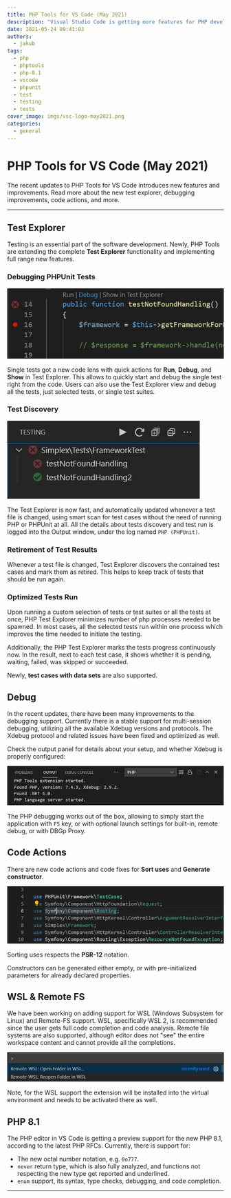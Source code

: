 ```yaml
---
title: PHP Tools for VS Code (May 2021)
description: "Visual Studio Code is getting more features for PHP development!"
date: 2021-05-24 09:41:03
authors:
  - jakub
tags:
  - php
  - phptools
  - php-8.1
  - vscode
  - phpunit
  - test
  - testing
  - tests
cover_image: imgs/vsc-logo-may2021.png
categories:
  - general
---
```


# PHP Tools for VS Code (May 2021)

The recent updates to PHP Tools for VS Code introduces new features and improvements. Read more about the new test explorer, debugging improvements, code actions, and more.

<!-- more -->

---

## Test Explorer

Testing is an essential part of the software development. Newly, PHP Tools are extending the complete **Test Explorer** functionality and implementing full range new features.

### Debugging PHPUnit Tests

![Image description](imgs/vsc-tests-codelens.png)

Single tests got a new code lens with quick actions for **Run**, **Debug**, and **Show** in Test Explorer. This allows to quickly start and debug the single test right from the code. Users can also use the Test Explorer view and debug all the tests, just selected tests, or single test suites.

### Test Discovery

![Image description](imgs/vsc-test-explorer.png)

The Test Explorer is now fast, and automatically updated whenever a test file is changed, using smart scan for test cases without the need of running PHP or PHPUnit at all. All the details about tests discovery and test run is logged into the Output window, under the log named `PHP (PHPUnit)`.

### Retirement of Test Results

Whenever a test file is changed, Test Explorer discovers the contained test cases and mark them as retired. This helps to keep track of tests that should be run again.

### Optimized Tests Run

Upon running a custom selection of tests or test suites or all the tests at once, PHP Test Explorer minimizes number of php processes needed to be spawned. In most cases, all the selected tests run within one process which improves the time needed to initiate the testing.

Additionally, the PHP Test Explorer marks the tests progress continuously now. In the result, next to each test case, it shows whether it is pending, waiting, failed, was skipped or succeeded.

Newly, **test cases with data sets** are also supported.

## Debug

In the recent updates, there have been many improvements to the debugging support. Currently there is a stable support for multi-session debugging, utilizing all the available Xdebug versions and protocols. The Xdebug protocol and related issues have been fixed and optimized as well.

Check the output panel for details about your setup, and whether Xdebug is properly configured:

![Image description](imgs/vsc-outout-phpinfo.png)

The PHP debugging works out of the box, allowing to simply start the application with `F5` key, or with optional launch settings for built-in, remote debug, or with DBGp Proxy.

## Code Actions

There are new code actions and code fixes for **Sort uses** and **Generate constructor**.

![Image description](imgs/vsc-sort-uses.gif)

Sorting uses respects the **PSR-12** notation.

Constructors can be generated either empty, or with pre-initialized parameters for already declared properties.

## WSL & Remote FS

We have been working on adding support for WSL (Windows Subsystem for Linux) and Remote-FS support. WSL, specifically WSL 2, is recommended since the user gets full code completion and code analysis. Remote file systems are also supported, although editor does not "see" the entire workspace content and cannot provide all the completions.

![Image description](imgs/vsc-open-wsl.png)

Note, for the WSL support the extension will be installed into the virtual environment and needs to be activated there as well.

## PHP 8.1

The PHP editor in VS Code is getting a preview support for the new PHP 8.1, according to the latest PHP RFCs. Currently, there is support for:

- The new octal number notation, e.g. `0o777`.
- `never` return type, which is also fully analyzed, and functions not respecting the new type get reported and underlined.
- `enum` support, its syntax, type checks, debugging, and code completion.

---
